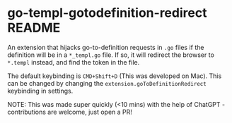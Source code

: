 # go-templ-gotodefinition-redirect README

An extension that hijacks go-to-definition requests in `.go` files if the definition will be in a `*_templ.go` file.
If so, it will redirect the browser to `*.templ` instead, and find the token in the file.

The default keybinding is `CMD+Shift+D` (This was developed on Mac). This can be changed by changing the `extension.goToDefinitionRedirect` keybinding in settings.

NOTE: This was made super quickly (<10 mins) with the help of ChatGPT - contributions are welcome, just open a PR! 
